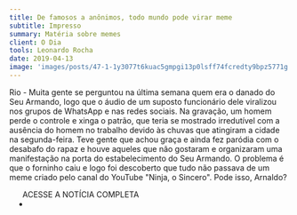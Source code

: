 ```yaml
---
title: De famosos a anônimos, todo mundo pode virar meme
subtitle: Impresso
summary: Matéria sobre memes
client: O Dia
tools: Leonardo Rocha
date: 2019-04-13
image: 'images/posts/47-1-1y3077t6kuac5gmpgi13p0lsff74fcredty9bpz5771g.png'
---
```


Rio - Muita gente se perguntou na última semana quem era o danado do Seu Armando, logo que o áudio de um suposto funcionário dele viralizou nos grupos de WhatsApp e nas redes sociais. Na gravação, um homem perde o controle e xinga o patrão, que teria se mostrado irredutível com a ausência do homem no trabalho devido às chuvas que atingiram a cidade na segunda-feira. Teve gente que achou graça e ainda fez paródia com o desabafo do rapaz e houve aqueles que não gostaram e organizaram uma manifestação na porta do estabelecimento do Seu Armando. O problema é que o forninho caiu e logo foi descoberto que tudo não passava de um meme criado pelo canal do YouTube "Ninja, o Sincero". Pode isso, Arnaldo?

<div class="post__share"><ul class="share__list list-reset">ACESSE A NOTÍCIA COMPLETA<li class="share__item" style="margin-left: 10px"><a class="share__link share__facebook" style="background: #fa5657" href="https://odia.ig.com.br/diversao/2019/04/5634140-de-famosos-a-anonimos--todo-mundo-pode-virar-meme.html" title="Link" rel="nofollow"><i class="fa-solid fa-link"></i></a></li></ul></div>
<!-- <div class="gallery-box"><div class="gallery"><img src="/clipping/images/example-1.jpg" loading="lazy" alt="Project"><img src="/clipping/images/example-2.jpg" loading="lazy" alt="Project"></div><em>Gallery / <a href="https://www.freepik.com/" target="_blank">Freepic</a></em></div> -->